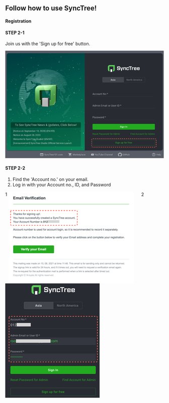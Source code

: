 ## Follow how to use SyncTree!

#### Registration

#### STEP 2-1

Join us with the 'Sign up for free' button.

![](../../img/howtouse/step2-1.png)

#### STEP 2-2

1. Find the 'Account no.' on your email.
2. Log in with your Account no., ID, and Password

<div class='img-container'>
    <span style='top: -36px;left: 0px;'>1</span>
    <img src='../../img/howtouse/step2-2-1.png' style='margin-right: 20px;vertical-align: top;' />
    <span style='top: -36px;left: 423px;'>2</span>
    <img src='../../img/howtouse/step2-2-2.png' style=''/>
</div>
